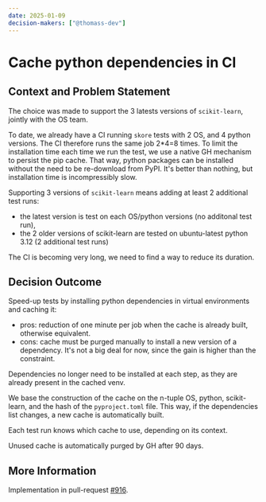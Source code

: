 ```yaml
---
date: 2025-01-09
decision-makers: ["@thomass-dev"]
---
```


# Cache python dependencies in CI

## Context and Problem Statement

The choice was made to support the 3 latests versions of `scikit-learn`, jointly with
the OS team.

To date, we already have a CI running `skore` tests with 2 OS, and 4 python versions.
The CI therefore runs the same job 2*4=8 times. To limit the installation time each time
we run the test, we use a native GH mechanism to persist the pip cache. That way, python
packages can be installed without the need to be re-download from PyPI. It's better than
nothing, but installation time is incompressibly slow.

Supporting 3 versions of `scikit-learn` means adding at least 2 additional test runs:
- the latest version is test on each OS/python versions (no additonal test run),
- the 2 older versions of scikit-learn are tested on ubuntu-latest python 3.12 (2
  additional test runs)

The CI is becoming very long, we need to find a way to reduce its duration.

## Decision Outcome

Speed-up tests by installing python dependencies in virtual environments and caching it:

* pros: reduction of one minute per job when the cache is already built, otherwise
  equivalent.
* cons: cache must be purged manually to install a new version of a dependency. It's not
  a big deal for now, since the gain is higher than the constraint.

Dependencies no longer need to be installed at each step, as they are already present in
the cached venv.

We base the construction of the cache on the n-tuple OS, python, scikit-learn, and the
hash of the `pyproject.toml` file. This way, if the dependencies list changes, a new
cache is automatically built.

Each test run knows which cache to use, depending on its context.

Unused cache is automatically purged by GH after 90 days.

## More Information

Implementation in pull-request [#916](https://github.com/probabl-ai/skore/pull/916).
